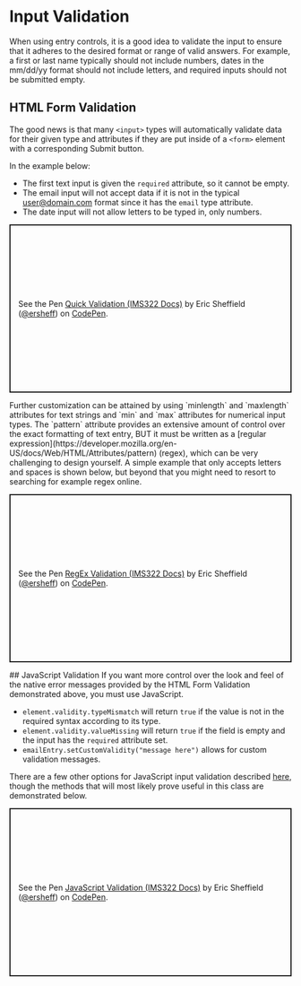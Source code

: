 # Input Validation
When using entry controls, it is a good idea to validate the input to ensure that it adheres to the desired format or range of valid answers. For example, a first or last name typically should not include numbers, dates in the mm/dd/yy format should not include letters, and required inputs should not be submitted empty.
## HTML Form Validation
The good news is that many `<input>` types will automatically validate data for their given type and attributes if they are put inside of a `<form>` element with a corresponding Submit button.

In the example below:
- The first text input is given the `required` attribute, so it cannot be empty.
- The email input will not accept data if it is not in the typical user@domain.com format since it has the `email` type attribute.
- The date input will not allow letters to be typed in, only numbers.
<p class="codepen" data-height="300" data-default-tab="html,result" data-slug-hash="bGzXObb" data-editable="true" data-user="ersheff" style="height: 300px; box-sizing: border-box; display: flex; align-items: center; justify-content: center; border: 2px solid; margin: 1em 0; padding: 1em;">
  <span>See the Pen <a href="https://codepen.io/ersheff/pen/bGzXObb">
  Quick Validation (IMS322 Docs)</a> by Eric Sheffield (<a href="https://codepen.io/ersheff">@ersheff</a>)
  on <a href="https://codepen.io">CodePen</a>.</span>
</p>
Further customization can be attained by using `minlength` and `maxlength` attributes for text strings and `min` and `max` attributes for numerical input types. The `pattern` attribute provides an extensive amount of control over the exact formatting of text entry, BUT it must be written as a [regular expression](https://developer.mozilla.org/en-US/docs/Web/HTML/Attributes/pattern) (regex), which can be very challenging to design yourself. A simple example that only accepts letters and spaces is shown below, but beyond that you might need to resort to searching for example regex online.
<p class="codepen" data-height="300" data-default-tab="html,result" data-slug-hash="RwvXEbq" data-editable="true" data-user="ersheff" style="height: 300px; box-sizing: border-box; display: flex; align-items: center; justify-content: center; border: 2px solid; margin: 1em 0; padding: 1em;">
  <span>See the Pen <a href="https://codepen.io/ersheff/pen/RwvXEbq">
  RegEx Validation (IMS322 Docs)</a> by Eric Sheffield (<a href="https://codepen.io/ersheff">@ersheff</a>)
  on <a href="https://codepen.io">CodePen</a>.</span>
</p>
## JavaScript Validation
If you want more control over the look and feel of the native error messages provided by the HTML Form Validation demonstrated above, you must use JavaScript.

- `element.validity.typeMismatch` will return `true` if the value is not in the required syntax according to its type.
- `element.validity.valueMissing` will return `true` if the field is empty and the input has the `required` attribute set.
- `emailEntry.setCustomValidity("message here")` allows for custom validation messages.

There are a few other options for JavaScript input validation described [here](https://developer.mozilla.org/en-US/docs/Learn/Forms/Form_validation#validating_forms_using_javascript), though the methods that will most likely prove useful in this class are demonstrated below.
<p class="codepen" data-height="300" data-default-tab="html,result" data-slug-hash="yLZmGLJ" data-editable="true" data-user="ersheff" style="height: 300px; box-sizing: border-box; display: flex; align-items: center; justify-content: center; border: 2px solid; margin: 1em 0; padding: 1em;">
  <span>See the Pen <a href="https://codepen.io/ersheff/pen/yLZmGLJ">
  JavaScript Validation (IMS322 Docs)</a> by Eric Sheffield (<a href="https://codepen.io/ersheff">@ersheff</a>)
  on <a href="https://codepen.io">CodePen</a>.</span>
</p>
<script async src="https://cpwebassets.codepen.io/assets/embed/ei.js"></script>